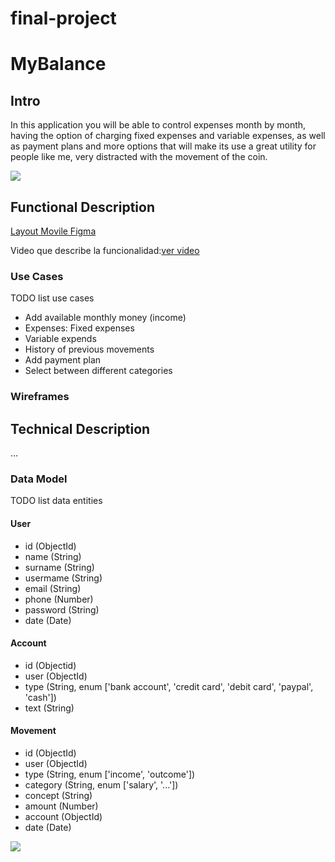 # final-project
# MyBalance

## Intro

In this application you will be able to control expenses month by month, having the option of charging fixed expenses and variable expenses, as well as payment plans and more options that will make its use a great utility for people like me, very distracted with the movement of the coin. 

![](https://media.giphy.com/media/3ohze3cqkv058SUy2s/giphy.gif)


## Functional Description

[Layout Movile Figma](https://www.figma.com/file/AQZYdznaHRVHYu8XpqM5wx/final-project?node-id=0%3A1)

Video que describe la funcionalidad:[ver video](https://youtu.be/dsgAMab3OGE
)

### Use Cases

TODO list use cases

- Add available monthly money (income)
- Expenses: Fixed expenses
- Variable expends
- History of previous movements
- Add payment plan
- Select between different categories


### Wireframes



## Technical Description

...

### Data Model

TODO list data entities

#### User
- id (ObjectId)
- name (String)
- surname (String)
- usermame (String)
- email (String)
- phone (Number)
- password (String)
- date (Date)

#### Account
- id (Objectid)
- user (ObjectId)
- type (String, enum ['bank account', 'credit card', 'debit card', 'paypal', 'cash'])
- text (String)

#### Movement
- id (ObjectId)
- user (ObjectId)
- type (String, enum ['income', 'outcome'])
- category (String, enum ['salary', '...'])
- concept (String)
- amount (Number)
- account (ObjectId)
- date (Date)

![](images/data-model.svg)
